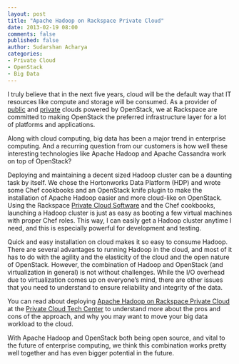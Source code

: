 ```yaml
---
layout: post
title: "Apache Hadoop on Rackspace Private Cloud"
date: 2013-02-19 08:00
comments: false
published: false
author: Sudarshan Acharya
categories: 
- Private Cloud
- OpenStack
- Big Data
---
```

I truly believe that in the next five years, cloud will be the default way that IT resources like compute and storage will be consumed. As a provider of [public](http://www.rackspace.com/cloud/) and [private](http://www.rackspace.com/cloud/private/) clouds powered by OpenStack, we at Rackspace are committed to making OpenStack the preferred infrastructure layer for a lot of platforms and applications.
<!--More-->
Along with cloud computing, big data has been a major trend in enterprise computing. And a recurring question from our customers is how well these interesting technologies like Apache Hadoop and Apache Cassandra work on top of OpenStack?

Deploying and maintaining a decent sized Hadoop cluster can be a daunting task by itself. We chose the Hortonworks Data Platform (HDP) and wrote some Chef cookbooks and an OpenStack knife plugin to make the installation of Apache Hadoop easier and more cloud-like on OpenStack. Using the Rackspace [Private Cloud Software](http://www.rackspace.com/cloud/private/openstack_software/) and the Chef cookbooks, launching a Hadoop cluster is just as easy as booting a few virtual machines with proper Chef roles. This way, I can easily get a Hadoop cluster anytime I
need, and this is especially powerful for development and testing. 

Quick and easy installation on cloud makes it so easy to consume Hadoop. There are several advantages to running Hadoop in the cloud, and most of it has to do with the agility and the elasticity of the cloud and the open nature of OpenStack. However, the combination of Hadoop and OpenStack (and virtualization in general) is not without challenges. While the I/O overhead due to virtualization comes up on everyone’s mind, there are other issues that you need to understand to ensure reliability
and integrity of the data. 

You can read about deploying [Apache Hadoop on Rackspace Private Cloud](http://www.rackspace.com/knowledge_center/article/apache-hadoop-on-rackspace-private-cloud) at the [Private Cloud Tech Center](http://www.rackspace.com/knowledge_center/article/private-cloud-tech-resources) to understand more about the pros and cons of the approach, and why you may want to move your big data workload to the cloud.

With Apache Hadoop and OpenStack both being open source, and vital to the future of enterprise computing, we think this combination works pretty well together and has even bigger potential in the future.
